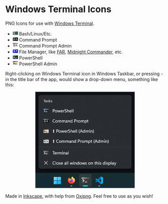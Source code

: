 # Windows Terminal Icons

PNG Icons for use with [Windows Terminal](https://github.com/microsoft/terminal).

- ![Bash](Icons/Bash.png) Bash/Linux/Etc.
- ![CMD](Icons/CMD.png) Command Prompt
- ![CMD Admin](Icons/CMD-Admin.png) Command Prompt Admin
- ![File Manager](Icons/FileManager.png) File Manager, like [FAR](https://farmanager.com/), [Midnight Commander](https://midnight-commander.org/), etc.
- ![PowerShell](Icons/PowerShell.png) PowerShell
- ![PowerShell Admin](Icons/PowerShell-Admin.png) PowerShell Admin

Right-clicking on Windows Terminal icon in Windows Taskbar, or pressing `˅` in the title bar of the app, would show a drop-down menu, something like this:

<div style="text-align: center"><img src="screenshot.png" alt="Jump List"></div>

Made in [Inkscape](https://inkscape.org/), with help from [Oxipng](https://github.com/shssoichiro/oxipng). Feel free to use as you wish!